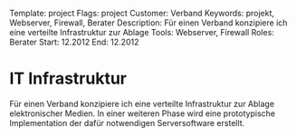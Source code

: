 Template: project
Flags: project
Customer: Verband
Keywords: projekt, Webserver, Firewall, Berater
Description: Für einen Verband konzipiere ich eine verteilte Infrastruktur zur Ablage
Tools: Webserver, Firewall
Roles: Berater
Start: 12.2012
End: 12.2012

# IT Infrastruktur

Für einen Verband konzipiere ich eine verteilte Infrastruktur zur Ablage elektronischer Medien. In einer weiteren Phase wird eine prototypische Implementation der dafür notwendigen Serversoftware erstellt.


